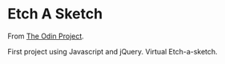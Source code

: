 # Etch A Sketch 

From [The Odin Project](http://www.theodinproject.com/web-development-101/javascript-and-jquery?ref=lnav).

First project using Javascript and jQuery. Virtual Etch-a-sketch.
